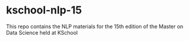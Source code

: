 # kschool-nlp-15
This repo contains the NLP materials for the 15th edition of the Master on Data Science held at KSchool
